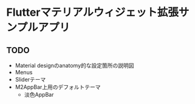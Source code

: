 
# Flutterマテリアルウィジェット拡張サンプルアプリ

## TODO
* Material designのanatomy的な設定箇所の説明図
* Menus
* Sliderテーマ
* M2AppBar上用のデフォルトテーマ
  * 淡色AppBar
